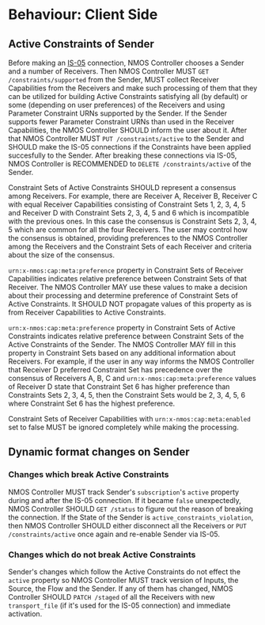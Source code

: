 # Behaviour: Client Side

## Active Constraints of Sender

Before making an [IS-05][IS-05] connection, NMOS Controller chooses a Sender and a number of Receivers. Then NMOS Controller MUST `GET /constraints/supported` from the Sender, MUST collect Receiver Capabilities from the Receivers and make such processing of them that they can be utilized for building Active Constraints satisfying all (by default) or some (depending on user preferences) of the Receivers and using Parameter Constraint URNs supported by the Sender. If the Sender supports fewer Parameter Constraint URNs than used in the Receiver Capabilities, the NMOS Controller SHOULD inform the user about it. After that NMOS Controller MUST `PUT /constraints/active` to the Sender and SHOULD make the IS-05 connections if the Constraints have been applied succesfully to the Sender. After breaking these connections via IS-05, NMOS Controller is RECOMMENDED to `DELETE /constraints/active` of the Sender.

Constraint Sets of Active Constraints SHOULD represent a consensus among Receivers. For example, there are Receiver A, Receiver B, Receiver C with equal Receiver Capabilities consisting of Constraint Sets 1, 2, 3, 4, 5 and Receiver D with Constraint Sets 2, 3, 4, 5 and 6 which is incompatible with the previous ones. In this case the consensus is Constraint Sets 2, 3, 4, 5 which are common for all the four Receivers. The user may control how the consensus is obtained, providing preferences to the NMOS Controller among the Receivers and the Constraint Sets of each Receiver and criteria about the size of the consensus.

`urn:x-nmos:cap:meta:preference` property in Constraint Sets of Receiver Capabilities indicates relative preference between Constraint Sets of that Receiver. The NMOS Controller MAY use these values to make a decision about their processing and determine preference of Constraint Sets of Active Constraints. It SHOULD NOT propagate values of this property as is from Receiver Capabilities to Active Constraints.

`urn:x-nmos:cap:meta:preference` property in Constraint Sets of Active Constraints indicates relative preference between Constraint Sets of the Active Constraints of the Sender. The NMOS Controller MAY fill in this property in Constraint Sets based on any additional information about Receivers. For example, if the user in any way informs the NMOS Controller that Receiver D preferred Constraint Set has precedence over the consensus of Receivers A, B, C and `urn:x-nmos:cap:meta:preference` values of Receiver D state that Constraint Set 6 has higher preference than Constraints Sets 2, 3, 4, 5, then the Constraint Sets would be 2, 3, 4, 5, 6 where Constraint Set 6 has the highest preference.

Constraint Sets of Receiver Capabilities with `urn:x-nmos:cap:meta:enabled` set to false MUST be ignored completely while making the processing.


## Dynamic format changes on Sender

### Changes which break Active Constraints

NMOS Controller MUST track Sender's `subscription`'s `active` property during and after the IS-05 connection. If it became `false` unexpectedly, NMOS Controller SHOULD `GET /status` to figure out the reason of breaking the connection. If the State of the Sender is `active_constraints_violation`, then NMOS Controller SHOULD either disconnect all the Receivers or `PUT /constraints/active` once again and re-enable Sender via IS-05.

### Changes which do not break Active Constraints

Sender's changes which follow the Active Constraints do not effect the `active` property so NMOS Controller MUST track version of Inputs, the Source, the Flow and the Sender. If any of them has changed, NMOS Controller SHOULD `PATCH /staged` of all the Receivers with new `transport_file` (if it's used for the IS-05 connection) and immediate activation.

[IS-05]: https://specs.amwa.tv/is-05/
